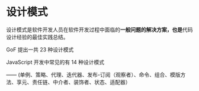 # 设计模式

设计模式是软件开发人员在软件开发过程中面临的**一般问题的解决方案，也是**代码设计经验的最佳实践总结。

GoF 提出一共 23 种设计模式

JavaScript 开发中常见的有 14 种设计模式

—— (单例、策略、代理、迭代器、发布-订阅（观察者）、命令、组合、模版方法、享元、责任链、中介者、装饰者、状态、适配器）